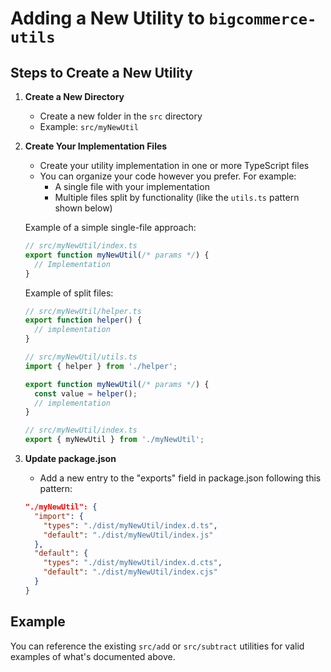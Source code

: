 # Adding a New Utility to `bigcommerce-utils`

## Steps to Create a New Utility

1. **Create a New Directory**

   - Create a new folder in the `src` directory
   - Example: `src/myNewUtil`

2. **Create Your Implementation Files**

   - Create your utility implementation in one or more TypeScript files
   - You can organize your code however you prefer. For example:
     - A single file with your implementation
     - Multiple files split by functionality (like the `utils.ts` pattern shown below)

   Example of a simple single-file approach:

   ```typescript
   // src/myNewUtil/index.ts
   export function myNewUtil(/* params */) {
     // Implementation
   }
   ```

   Example of split files:

   ```typescript
   // src/myNewUtil/helper.ts
   export function helper() {
     // implementation
   }

   // src/myNewUtil/utils.ts
   import { helper } from './helper';

   export function myNewUtil(/* params */) {
     const value = helper();
     // implementation
   }

   // src/myNewUtil/index.ts
   export { myNewUtil } from './myNewUtil';
   ```

3. **Update package.json**
   - Add a new entry to the "exports" field in package.json following this pattern:
   ```json
   "./myNewUtil": {
     "import": {
       "types": "./dist/myNewUtil/index.d.ts",
       "default": "./dist/myNewUtil/index.js"
     },
     "default": {
       "types": "./dist/myNewUtil/index.d.cts",
       "default": "./dist/myNewUtil/index.cjs"
     }
   }
   ```

## Example

You can reference the existing `src/add` or `src/subtract` utilities for valid examples of what's documented above.
